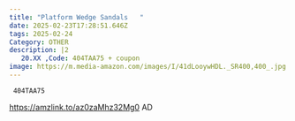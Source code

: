 ```yaml
---
title: "Platform Wedge Sandals   "
date: 2025-02-23T17:28:51.646Z
tags: 2025-02-24
Category: OTHER
description: |2
   20.XX ,Code: 404TAA75 + coupon 
image: https://m.media-amazon.com/images/I/41dLooywHDL._SR400,400_.jpg
---
```

<pre class="language-javascript"><code

class="language-javascript"> 404TAA75 </code></pre>

https://amzlink.to/az0zaMhz32Mg0   AD